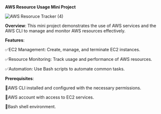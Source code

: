 **AWS Resource Usage Mini Project**

![AWS Resoruce Tracker (4)](https://github.com/user-attachments/assets/a87f66a3-7523-4fa2-ac11-b5216f8a289e)

**Overview**:
This mini project demonstrates the use of AWS services and the AWS CLI to manage and monitor AWS resources effectively.

**Features**:

✅EC2 Management: Create, manage, and terminate EC2 instances.


✅Resource Monitoring: Track usage and performance of AWS resources.


✅Automation: Use Bash scripts to automate common tasks.

**Prerequisites**:

🚀AWS CLI installed and configured with the necessary permissions.

🚀AWS account with access to EC2 services.

🚀Bash shell environment.
